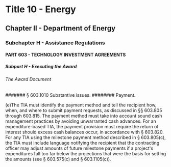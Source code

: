 
# Title 10 - Energy
## Chapter II - Department of Energy
### Subchapter H - Assistance Regulations
#### PART 603 - TECHNOLOGY INVESTMENT AGREEMENTS
##### Subpart H - Executing the Award
###### The Award Document
####### § 603.1010 Substantive issues.
######## Payment.

(e)The TIA must identify the payment method and tell the recipient how, when, and where to submit payment requests, as discussed in §§ 603.805 through 603.815. The payment method must take into account sound cash management practices by avoiding unwarranted cash advances. For an expenditure-based TIA, the payment provision must require the return of interest should excess cash balances occur, in accordance with § 603.820. For any TIA using the milestone payment method described in § 603.805(c), the TIA must include language notifying the recipient that the contracting officer may adjust amounts of future milestone payments if a project's expenditures fall too far below the projections that were the basis for setting the amounts (see § 603.575(c) and § 603.1105(c)).
